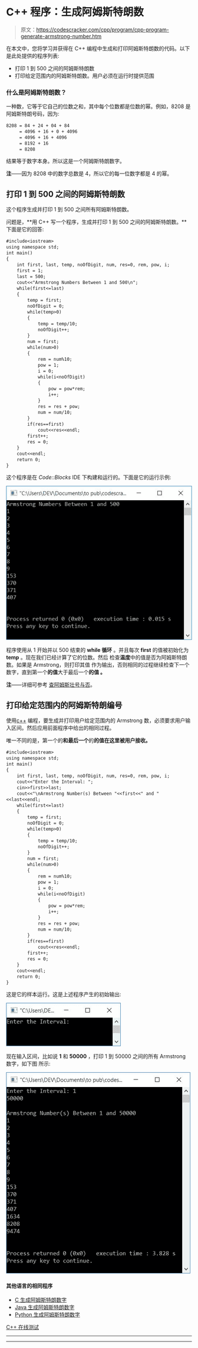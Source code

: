 # C++ 程序：生成阿姆斯特朗数

> 原文：<https://codescracker.com/cpp/program/cpp-program-generate-armstrong-number.htm>

在本文中，您将学习并获得在 C++ 编程中生成和打印阿姆斯特朗数的代码。以下是此处提供的程序列表:

*   打印 1 到 500 之间的阿姆斯特朗数
*   打印给定范围内的阿姆斯特朗数。用户必须在运行时提供范围

### 什么是阿姆斯特朗数？

一种数，它等于它自己的位数之和，其中每个位数都是位数的幂。例如，8208 是阿姆斯特朗号码，因为:

```
8208 = 84 + 24 + 04 + 84
     = 4096 + 16 + 0 + 4096
     = 4096 + 16 + 4096
     = 8192 + 16
     = 8208
```

结果等于数字本身。所以这是一个阿姆斯特朗数字。

**注**——因为 8208 中的数字总数是 4，所以它的每一位数字都是 4 的幂。

## 打印 1 到 500 之间的阿姆斯特朗数

这个程序生成并打印 1 到 500 之间所有阿姆斯特朗数。

问题是，**用 C++ 写一个程序，生成并打印 1 到 500 之间的阿姆斯特朗数。**下面是它的回答:

```
#include<iostream>
using namespace std;
int main()
{
    int first, last, temp, noOfDigit, num, res=0, rem, pow, i;
    first = 1;
    last = 500;
    cout<<"Armstrong Numbers Between 1 and 500\n";
    while(first<=last)
    {
        temp = first;
        noOfDigit = 0;
        while(temp>0)
        {
            temp = temp/10;
            noOfDigit++;
        }
        num = first;
        while(num>0)
        {
            rem = num%10;
            pow = 1;
            i = 0;
            while(i<noOfDigit)
            {
                pow = pow*rem;
                i++;
            }
            res = res + pow;
            num = num/10;
        }
        if(res==first)
            cout<<res<<endl;
        first++;
        res = 0;
    }
    cout<<endl;
    return 0;
}
```

这个程序是在 *Code::Blocks* IDE 下构建和运行的。下面是它的运行示例:

![C++ program generate Armstrong number](img/86ba5450b70c53bc636e5472848f89be.png)

程序使用从 1 开始并以 500 结束的 **while 循环** 。并且每次 **first** 的值被初始化为 **temp** 。现在我们已经计算了它的位数。然后 检查**温度**中的值是否为阿姆斯特朗数。如果是 Armstrong，则打印其值 作为输出，否则相同的过程继续检查下一个数字，直到第一个**的值**大于最后一个**的值 。**

**注**——详细可参考 [查阿姆斯壮号与否](/cpp/program/cpp-program-find-armstrong-number.htm)。

## 打印给定范围内的阿姆斯特朗编号

使用[c++](/cpp/index.htm) 编程，要生成并打印用户给定范围内的 Armstrong 数，必须要求用户输入区间。然后应用前面程序中给出的相同过程。

唯一不同的是，第一个的**和最后一个**的**的值在这里被用户接收。**

```
#include<iostream>
using namespace std;
int main()
{
    int first, last, temp, noOfDigit, num, res=0, rem, pow, i;
    cout<<"Enter the Interval: ";
    cin>>first>>last;
    cout<<"\nArmstrong Number(s) Between "<<first<<" and "<<last<<endl;
    while(first<=last)
    {
        temp = first;
        noOfDigit = 0;
        while(temp>0)
        {
            temp = temp/10;
            noOfDigit++;
        }
        num = first;
        while(num>0)
        {
            rem = num%10;
            pow = 1;
            i = 0;
            while(i<noOfDigit)
            {
                pow = pow*rem;
                i++;
            }
            res = res + pow;
            num = num/10;
        }
        if(res==first)
            cout<<res<<endl;
        first++;
        res = 0;
    }
    cout<<endl;
    return 0;
}
```

这是它的样本运行。这是上述程序产生的初始输出:

![C++ program display Armstrong number between range](img/815a4ddf6f82ac348edc47089d7d8ec4.png)

现在输入区间，比如说 **1** 和 **50000** ，打印 1 到 50000 之间的所有 Armstrong 数字，如下图 所示:

![print armstrong nubers in given range c++](img/b751efb8474c037dd683040238118f67.png)

#### 其他语言的相同程序

*   [C 生成阿姆斯特朗数字](/c/program/c-program-generate-armstrong-number.htm)
*   [Java 生成阿姆斯特朗数字](/java/program/java-program-generate-armstrong-number.htm)
*   [Python 生成阿姆斯特朗数字](/python/program/python-program-generate-armstrong-numbers.htm)

[C++ 在线测试](/exam/showtest.php?subid=3)

* * *

* * *